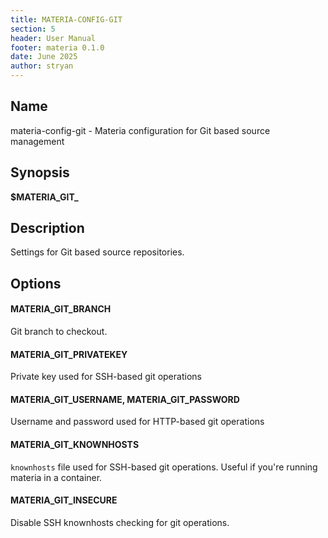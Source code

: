 ```yaml
---
title: MATERIA-CONFIG-GIT
section: 5
header: User Manual
footer: materia 0.1.0
date: June 2025
author: stryan
---
```


## Name
materia-config-git - Materia configuration for Git based source management

## Synopsis

**$MATERIA_GIT_<option-name>**

## Description

Settings for Git based source repositories.

## Options

#### **MATERIA_GIT_BRANCH**

Git branch to checkout.

#### **MATERIA_GIT_PRIVATEKEY**

Private key used for SSH-based git operations

#### **MATERIA_GIT_USERNAME**, **MATERIA_GIT_PASSWORD**

Username and password used for HTTP-based git operations

#### **MATERIA_GIT_KNOWNHOSTS**

`knownhosts` file used for SSH-based git operations. Useful if you're running materia in a container.

#### **MATERIA_GIT_INSECURE**

Disable SSH knownhosts checking for git operations.
